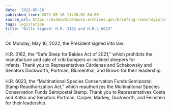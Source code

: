 ```yaml
---
date: '2022-05-16'
published_time: 2022-05-16 11:26:02-04:00
source_url: https://bidenwhitehouse.archives.gov/briefing-room/legislation/2022/05/16/bills-signed-h-r-3182-and-h-r-6023/
tags: legislation
title: "Bills Signed: H.R. 3182 and H.R.\_6023"
---
```

 
On Monday, May 16, 2022, the President signed into law:  
   
H.R. 3182, the “Safe Sleep for Babies Act of 2021,” which prohibits the
manufacture and sale of crib bumpers or inclined sleepers for
infants. Thank you to Representatives Cárdenas and Schakowsky and
Senators Duckworth, Portman, Blumenthal, and Brown for their
leadership.  
   
H.R. 6023, the “Multinational Species Conservation Funds Semipostal
Stamp Reauthorization Act,” which reauthorizes the Multinational Species
Conservation Funds Semipostal Stamp. Thank you to Representatives Costa
and Katko and Senators Portman, Carper, Markey, Duckworth, and Feinstein
for their leadership.
